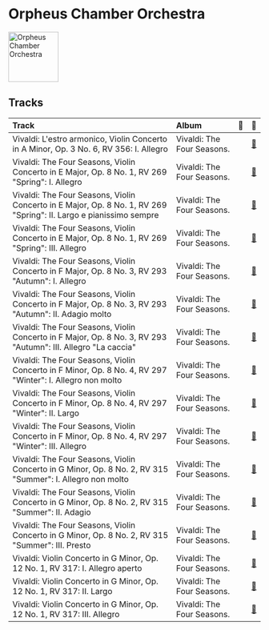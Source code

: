 
# Orpheus Chamber Orchestra


<img src="https://i.scdn.co/image/ab6761610000e5ebae79cc231c0bde53d5ed1f5b" alt="Orpheus Chamber Orchestra" width="100" />

## Tracks

| Track                                                                                                              | Album                      | 💚   | 🔗                                                          |
|:-------------------------------------------------------------------------------------------------------------------|:---------------------------|:----|:-----------------------------------------------------------|
| Vivaldi: L'estro armonico, Violin Concerto in A Minor, Op. 3 No. 6, RV 356: I. Allegro                             | Vivaldi: The Four Seasons. |     | [🔗](https://open.spotify.com/track/6EDoOwFAXcyDQ1bhYtO9yb) |
| Vivaldi: The Four Seasons, Violin Concerto in E Major, Op. 8 No. 1, RV 269 "Spring": I. Allegro                    | Vivaldi: The Four Seasons. |     | [🔗](https://open.spotify.com/track/1NMgzkX89QZ2TuMSiJoILl) |
| Vivaldi: The Four Seasons, Violin Concerto in E Major, Op. 8 No. 1, RV 269 "Spring": II. Largo e pianissimo sempre | Vivaldi: The Four Seasons. |     | [🔗](https://open.spotify.com/track/51K6N03QPEQ4fpTGrzcP3k) |
| Vivaldi: The Four Seasons, Violin Concerto in E Major, Op. 8 No. 1, RV 269 "Spring": III. Allegro                  | Vivaldi: The Four Seasons. |     | [🔗](https://open.spotify.com/track/3k6tQABkAsr1Mq7eDRJwk1) |
| Vivaldi: The Four Seasons, Violin Concerto in F Major, Op. 8 No. 3, RV 293 "Autumn": I. Allegro                    | Vivaldi: The Four Seasons. |     | [🔗](https://open.spotify.com/track/0KJHN5Y2zDcKh7riFHvpTt) |
| Vivaldi: The Four Seasons, Violin Concerto in F Major, Op. 8 No. 3, RV 293 "Autumn": II. Adagio molto              | Vivaldi: The Four Seasons. |     | [🔗](https://open.spotify.com/track/0CmKuDto0oNAYzBOzjDjqV) |
| Vivaldi: The Four Seasons, Violin Concerto in F Major, Op. 8 No. 3, RV 293 "Autumn": III. Allegro "La caccia"      | Vivaldi: The Four Seasons. |     | [🔗](https://open.spotify.com/track/6zOijs9wmanFgqIBqz2IKQ) |
| Vivaldi: The Four Seasons, Violin Concerto in F Minor, Op. 8 No. 4, RV 297 "Winter": I. Allegro non molto          | Vivaldi: The Four Seasons. |     | [🔗](https://open.spotify.com/track/5llR5SF5ojZV4oSvIFlGUL) |
| Vivaldi: The Four Seasons, Violin Concerto in F Minor, Op. 8 No. 4, RV 297 "Winter": II. Largo                     | Vivaldi: The Four Seasons. |     | [🔗](https://open.spotify.com/track/3zWIb6UTHGfWkjimJ6wIJG) |
| Vivaldi: The Four Seasons, Violin Concerto in F Minor, Op. 8 No. 4, RV 297 "Winter": III. Allegro                  | Vivaldi: The Four Seasons. |     | [🔗](https://open.spotify.com/track/3NssaIXNMQJHoCYXvxExET) |
| Vivaldi: The Four Seasons, Violin Concerto in G Minor, Op. 8 No. 2, RV 315 "Summer": I. Allegro non molto          | Vivaldi: The Four Seasons. |     | [🔗](https://open.spotify.com/track/0kQuEbV8Zckr9tBgM8U7Xs) |
| Vivaldi: The Four Seasons, Violin Concerto in G Minor, Op. 8 No. 2, RV 315 "Summer": II. Adagio                    | Vivaldi: The Four Seasons. |     | [🔗](https://open.spotify.com/track/3bvUD0brjrqPYapZxGBsu3) |
| Vivaldi: The Four Seasons, Violin Concerto in G Minor, Op. 8 No. 2, RV 315 "Summer": III. Presto                   | Vivaldi: The Four Seasons. |     | [🔗](https://open.spotify.com/track/1gewYqj350HHu63L8iwMbV) |
| Vivaldi: Violin Concerto in G Minor, Op. 12 No. 1, RV 317: I. Allegro aperto                                       | Vivaldi: The Four Seasons. |     | [🔗](https://open.spotify.com/track/27FVkepjzJBhU40KS1xSzp) |
| Vivaldi: Violin Concerto in G Minor, Op. 12 No. 1, RV 317: II. Largo                                               | Vivaldi: The Four Seasons. |     | [🔗](https://open.spotify.com/track/3A5AucW2JWRYhjPAu13jiw) |
| Vivaldi: Violin Concerto in G Minor, Op. 12 No. 1, RV 317: III. Allegro                                            | Vivaldi: The Four Seasons. |     | [🔗](https://open.spotify.com/track/0IqtbGczjbFsMoCgS90Rux) |